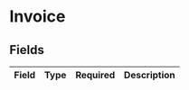 # Invoice


## Fields

| Field       | Type        | Required    | Description |
| ----------- | ----------- | ----------- | ----------- |